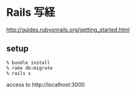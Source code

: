 # Rails 写経

http://guides.rubyonrails.org/getting_started.html

## setup

```
% bundle install
% rake db:migrate
% rails s
```

access to http://localhost:3000
